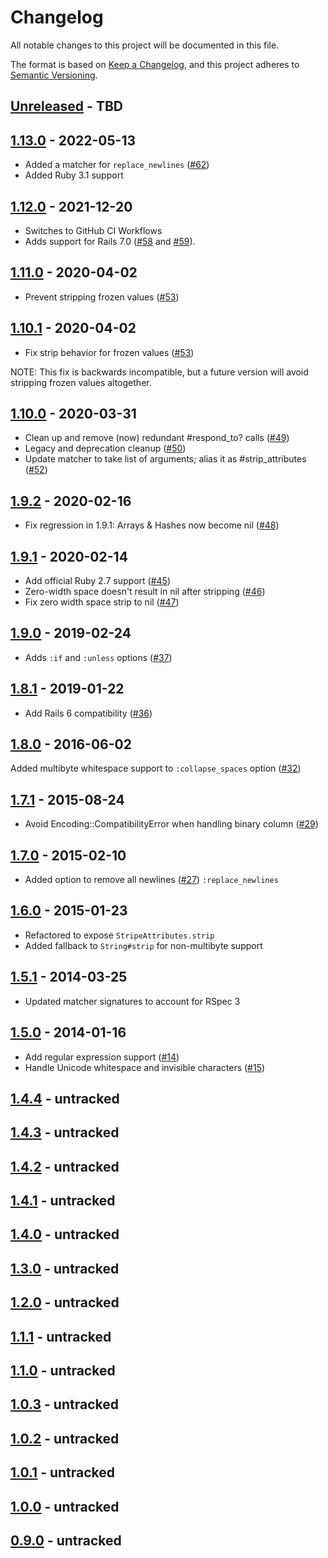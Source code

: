 # Changelog

All notable changes to this project will be documented in this file.

The format is based on [Keep a Changelog](https://keepachangelog.com//), and this project adheres to [Semantic Versioning](https://semver.org/).

## [Unreleased] - TBD

## [1.13.0] - 2022-05-13

- Added a matcher for `replace_newlines` ([#62])
- Added Ruby 3.1 support

## [1.12.0] - 2021-12-20

- Switches to GitHub CI Workflows
- Adds support for Rails 7.0 ([#58] and [#59]).

## [1.11.0] - 2020-04-02

- Prevent stripping frozen values ([#53])

## [1.10.1] - 2020-04-02

- Fix strip behavior for frozen values ([#53])

NOTE: This fix is backwards incompatible, but a future version will avoid stripping frozen values altogether.

## [1.10.0] - 2020-03-31

- Clean up and remove (now) redundant #respond_to? calls ([#49])
- Legacy and deprecation cleanup ([#50])
- Update matcher to take list of arguments; alias it as #strip_attributes ([#52])

## [1.9.2] - 2020-02-16

- Fix regression in 1.9.1: Arrays & Hashes now become nil ([#48])

## [1.9.1] - 2020-02-14

- Add official Ruby 2.7 support ([#45])
- Zero-width space doesn't result in nil after stripping ([#46])
- Fix zero width space strip to nil ([#47])

## [1.9.0] - 2019-02-24

- Adds `:if` and `:unless` options ([#37])

## [1.8.1] - 2019-01-22

- Add Rails 6 compatibility ([#36])

## [1.8.0] - 2016-06-02

Added multibyte whitespace support to `:collapse_spaces` option ([#32])

## [1.7.1] - 2015-08-24

- Avoid Encoding::CompatibilityError when handling binary column ([#29])

## [1.7.0] - 2015-02-10

- Added option to remove all newlines ([#27]) `:replace_newlines`

## [1.6.0] - 2015-01-23

- Refactored to expose `StripeAttributes.strip`
- Added fallback to `String#strip` for non-multibyte support

## [1.5.1] - 2014-03-25

- Updated matcher signatures to account for RSpec 3


## [1.5.0] - 2014-01-16

- Add regular expression support ([#14])
- Handle Unicode whitespace and invisible characters ([#15])

## [1.4.4] - untracked

## [1.4.3] - untracked

## [1.4.2] - untracked

## [1.4.1] - untracked

## [1.4.0] - untracked

## [1.3.0] - untracked

## [1.2.0] - untracked

## [1.1.1] - untracked

## [1.1.0] - untracked

## [1.0.3] - untracked

## [1.0.2] - untracked

## [1.0.1] - untracked

## [1.0.0] - untracked

## [0.9.0] - untracked

[Unreleased]: https://github.com/rmm5t/strip_attributes/compare/v1.13.0..HEAD
[1.13.0]: https://github.com/rmm5t/strip_attributes/compare/v1.12.0..v1.13.0
[1.12.0]: https://github.com/rmm5t/strip_attributes/compare/v1.11.0..v1.12.0
[1.11.0]: https://github.com/rmm5t/strip_attributes/compare/v1.10.1..v1.11.0
[1.10.1]: https://github.com/rmm5t/strip_attributes/compare/v1.10.0..v1.10.1
[1.10.0]: https://github.com/rmm5t/strip_attributes/compare/v1.9.2..v1.10.0
[1.9.2]: https://github.com/rmm5t/strip_attributes/compare/v1.9.1..v1.9.2
[1.9.1]: https://github.com/rmm5t/strip_attributes/compare/v1.9.0..v1.9.1
[1.9.0]: https://github.com/rmm5t/strip_attributes/compare/v1.8.1..v1.9.0
[1.8.1]: https://github.com/rmm5t/strip_attributes/compare/v1.8.0..v1.8.1
[1.8.0]: https://github.com/rmm5t/strip_attributes/compare/v1.7.1..v1.8.0
[1.7.1]: https://github.com/rmm5t/strip_attributes/compare/v1.7.0..v1.7.1
[1.7.0]: https://github.com/rmm5t/strip_attributes/compare/v1.6.0..v1.7.0
[1.6.0]: https://github.com/rmm5t/strip_attributes/compare/v1.5.1..v1.6.0
[1.5.1]: https://github.com/rmm5t/strip_attributes/compare/v1.5.0..v1.5.1
[1.5.0]: https://github.com/rmm5t/strip_attributes/compare/v1.4.4..v1.5.0
[1.4.4]: https://github.com/rmm5t/strip_attributes/compare/v1.4.3..v1.4.4
[1.4.3]: https://github.com/rmm5t/strip_attributes/compare/v1.4.2..v1.4.3
[1.4.2]: https://github.com/rmm5t/strip_attributes/compare/v1.4.1..v1.4.2
[1.4.1]: https://github.com/rmm5t/strip_attributes/compare/v1.4.0..v1.4.1
[1.4.0]: https://github.com/rmm5t/strip_attributes/compare/v1.3.0..v1.4.0
[1.3.0]: https://github.com/rmm5t/strip_attributes/compare/v1.2.0..v1.3.0
[1.2.0]: https://github.com/rmm5t/strip_attributes/compare/v1.1.1..v1.2.0
[1.1.1]: https://github.com/rmm5t/strip_attributes/compare/v1.1.0..v1.1.1
[1.1.0]: https://github.com/rmm5t/strip_attributes/compare/v1.0.3..v1.1.0
[1.0.3]: https://github.com/rmm5t/strip_attributes/compare/v1.0.2..v1.0.3
[1.0.2]: https://github.com/rmm5t/strip_attributes/compare/v1.0.1..v1.0.2
[1.0.1]: https://github.com/rmm5t/strip_attributes/compare/v1.0.0..v1.0.1
[1.0.0]: https://github.com/rmm5t/strip_attributes/compare/v0.9.0..v1.0.0
[0.9.0]: https://github.com/rmm5t/strip_attributes/compare/a78b807..v0.9.0

[#62]: https://github.com/rmm5t/strip_attributes/pull/62
[#58]: https://github.com/rmm5t/strip_attributes/pull/58
[#59]: https://github.com/rmm5t/strip_attributes/pull/59
[#53]: https://github.com/rmm5t/strip_attributes/issues/53
[#49]: https://github.com/rmm5t/strip_attributes/pull/49
[#50]: https://github.com/rmm5t/strip_attributes/pull/50
[#52]: https://github.com/rmm5t/strip_attributes/pull/52
[#48]: https://github.com/rmm5t/strip_attributes/pull/48
[#45]: https://github.com/rmm5t/strip_attributes/pull/45
[#46]: https://github.com/rmm5t/strip_attributes/pull/46
[#47]: https://github.com/rmm5t/strip_attributes/pull/47
[#37]: https://github.com/rmm5t/strip_attributes/pull/37
[#36]: https://github.com/rmm5t/strip_attributes/pull/36
[#32]: https://github.com/rmm5t/strip_attributes/pull/32
[#29]: https://github.com/rmm5t/strip_attributes/pull/29
[#27]: https://github.com/rmm5t/strip_attributes/pull/27
[#14]: https://github.com/rmm5t/strip_attributes/pull/14
[#15]: https://github.com/rmm5t/strip_attributes/pull/15
